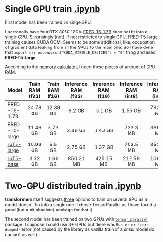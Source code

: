# Single GPU train [.ipynb](./work/train/train.ipynb)

First model has been trained on singe GPU.

I personally have four RTX 3060 12Gb.
[FRED-T5-1.7B](https://huggingface.co/ai-forever/FRED-T5-1.7B) does not fit into a single GPU.
Surprisingly (not), if not restricted to single GPU, [FRED-T5-large](https://huggingface.co/ai-forever/FRED-T5-large) training causes CUDA OOM.
Seems to be some additional, like, occupation of gradient data leaking from all the GPUs to the main one.
So I have done that `import os; os.environ["CUDA_VISIBLE_DEVICES"] = "0"` thing and used **FRED-T5-large**.

According to the [memory calculator](https://huggingface.co/spaces/hf-accelerate/model-memory-usage), I need these pieces of amount of GPU RAM.

| Model         | Train RAM (f32) | Train RAM (f16) | Inference RAM (f32) | Inference RAM (f16) | Inference RAM (int8) | Inference RAM (int4) |  
|:--------------|:---------------:|:---------------:|:-------------------:|:-------------------:|:--------------------:|:--------------------:|
| FRED-T5-1.7B  | 24.78 GB | 12.39 GB | 6.2 GB | 3.1 GB | 1.55 GB | 792.98 MB |
| FRED-T5-large | 11.46 GB | 5.73 GB | 2.86 GB | 1.43 GB | 733.3 MB | 366.65 MB |
| [ruT5-large](https://huggingface.co/ai-forever/ruT5-large) | 10.99 GB | 5.5 GB | 2.75 GB | 1.37 GB | 703.5 MB | 351.75 MB |
| [ruT5-base](https://huggingface.co/ai-forever/ruT5-base) | 3.32 GB | 1.66 GB | 850.31 MB | 425.15 MB | 212.58 MB | 106.29 MB |

# Two-GPU distributed train [.ipynb](./work/train/train.ipynb)

**transformers** itself suggests [three](https://huggingface.co/docs/transformers/perf_train_gpu_many) options to train on several GPU as a model doesn't fin into a single one.
I chose TensorParallel as I have found a good (but a bit obsolete) package for that :)

The second model has been trained on two GPUs with [`tensor_parallel`](https://github.com/BlackSamorez/tensor_parallel) package.
I suppose I could use 3+ GPUs but there was `Bus error (core dumped)` error (not caused by the library as vanilla train of a _small_ model do cause it as well).
